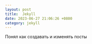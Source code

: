 ```yaml
---
layout: post
title:  Jekyll
date: 2023-06-27 21:06:26 +0800
category: jekyll 
---
```

Понял как создавать и изменять посты

